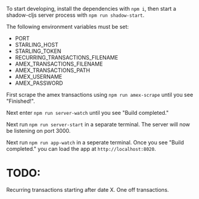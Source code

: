 To start developing, install the dependencies with `npm i`, then start a
shadow-cljs server process with `npm run shadow-start`.

The following environment variables must be set:
- PORT
- STARLING_HOST
- STARLING_TOKEN
- RECURRING_TRANSACTIONS_FILENAME
- AMEX_TRANSACTIONS_FILENAME
- AMEX_TRANSACTIONS_PATH
- AMEX_USERNAME
- AMEX_PASSWORD

First scrape the amex transactions using `npm run amex-scrape` until you see "Finished!".

Next enter `npm run server-watch` until you see "Build completed."

Next run `npm run server-start` in a separate terminal. The server will now be listening on port 3000.

Next run `npm run app-watch` in a seperate terminal. Once you see "Build completed." you can load the
app at `http://localhost:8020`.

# TODO:
Recurring transactions starting after date X.
One off transactions.
